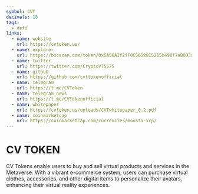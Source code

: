 ```yaml
---
symbol: CVT
decimals: 18
tags:
  - defi
links:
  - name: website
    url: https://cvtoken.us/
  - name: explorer
    url: https://bscscan.com/token/0x6A50A1f2fF0C5658815215b498f7aB003a783Dc7
  - name: twitter
    url: https://twitter.com/CryptoV75575
  - name: github
    url: https://github.com/cvttokenofficial
  - name: telegram
    url: https://t.me/CVToken
  - name: telegram_news
    url: https://t.me/CVTokenofficial
  - name: whitepaper
    url: https://cvtoken.us/uploads/CVTwhitepaper_0.2.pdf
  - name: coinmarketcap
    url: https://coinmarketcap.com/currencies/monsta-xrp/
---
```


# CV TOKEN

CV Tokens enable users to buy and sell virtual products and services in the Metaverse. With a vibrant e-commerce system, users can purchase virtual clothes, accessories, and other digital items to personalize their avatars, enhancing their virtual reality experiences.
